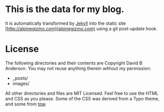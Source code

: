 # This is the data for my blog.

It is automatically transformed by [Jekyll](http://github.com/mojombo/jekyll) into the static site [http://alpinegizmo.com](alpinegizmo.com) using a git post-update hook.

# License

The following directories and their contents are Copyright David B Anderson. You may not reuse anything therein without my permission:

* _posts/
* images/

All other directories and files are MIT Licensed. Feel free to use the HTML and CSS as you please. Some of the CSS was derived from a Typo theme, and some from [tpw](http://github.com/mojombo/tpw/tree/master).
